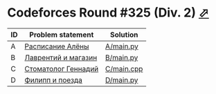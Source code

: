 # Codeforces Round #325 (Div. 2) [⬀](http://codeforces.com/contest/586)

| ID | Problem statement                                                     | Solution                 |
|----|-----------------------------------------------------------------------|--------------------------|
| A  | [Расписание Алёны](http://codeforces.com/problemset/problem/586/A)    | [A/main.py](A/main.py)   |
| B  | [Лаврентий и магазин](http://codeforces.com/problemset/problem/586/B) | [B/main.py](B/main.py)   |
| C  | [Стоматолог Геннадий](http://codeforces.com/problemset/problem/585/A) | [C/main.cpp](C/main.cpp) |
| D  | [Филипп и поезда](http://codeforces.com/problemset/problem/585/B)     | [D/main.py](D/main.py)   |


